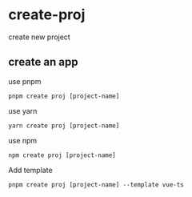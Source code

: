# create-proj

create new project

## create an app

use pnpm

```shell
pnpm create proj [project-name]
```

use yarn

```shell
yarn create proj [project-name]
```

use npm

```shell
npm create proj [project-name]
```

Add template

```shell
pnpm create proj [project-name] --template vue-ts
```
